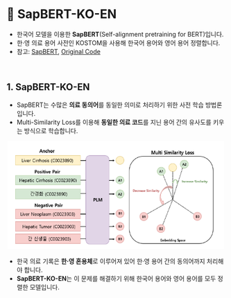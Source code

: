# 🍊 SapBERT-KO-EN

- 한국어 모델을 이용한 **SapBERT**(Self-alignment pretraining for BERT)입니다.
- 한·영 의료 용어 사전인 KOSTOM을 사용해 한국어 용어와 영어 용어 정렬합니다.
- 참고: [SapBERT](https://aclanthology.org/2021.naacl-main.334.pdf), [Original Code](https://github.com/cambridgeltl/sapbert) 

&nbsp;

## 1. SapBERT-KO-EN
- SapBERT는 수많은 **의료 동의어**를 동일한 의미로 처리하기 위한 사전 학습 방법론입니다.
- Multi-Similarity Loss를 이용해 **동일한 의료 코드**를 지닌 용어 간의 유사도를 키우는 방식으로 학습합니다.

<p align="center">
<img src="sapbert_ko_en.PNG" alt="example image" width="500" height="250"/>
</p>

- 한국 의료 기록은 **한·영 혼용체**로 이루어져 있어 한·영 용어 간의 동의어까지 처리해야 합니다.  
- **SapBERT-KO-EN**는 이 문제를 해결하기 위해 한국어 용어와 영어 용어를 모두 정렬한 모델입니다.  
